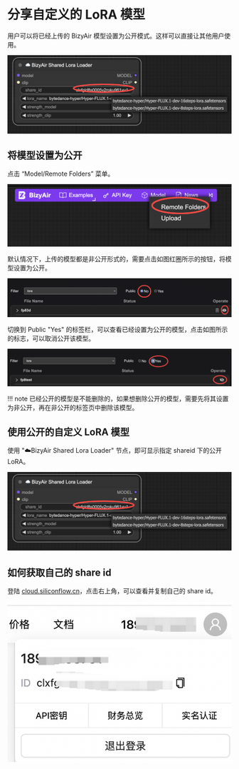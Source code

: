 # 分享自定义的 LoRA 模型

用户可以将已经上传的 BizyAir 模型设置为公开模式。这样可以直接让其他用户使用。

![](./imgs/usesharemodel03.png)

## 将模型设置为公开

点击 “Model/Remote Folders” 菜单。

![](./imgs/share_model01.png)

默认情况下，上传的模型都是非公开形式的，需要点击如图红圈所示的按钮，将模型设置为公开。

![](./imgs/share_model02.png)

切换到 Public "Yes" 的标签栏，可以查看已经设置为公开的模型，点击如图所示的标志，可以取消公开该模型。

![](./imgs/share_model03.png)

!!! note
    已经公开的模型是不能删除的，如果想删除公开的模型，需要先将其设置为非公开，再在非公开的标签页中删除该模型。


## 使用公开的自定义 LoRA 模型

使用 "☁️BizyAir Shared Lora Loader" 节点，即可显示指定 shareid 下的公开 LoRA。


![](./imgs/usesharemodel03.png)

## 如何获取自己的 share id

登陆 [cloud.siliconflow.cn](https://cloud.siliconflow.cn)，点击右上角，可以查看并复制自己的 share id。

![](./imgs/usesharemodel01.png)
